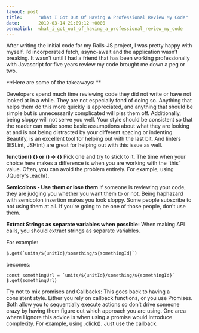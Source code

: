 ```yaml
---
layout: post
title:      "What I Got Out Of Having A Professional Review My Code"
date:       2019-03-14 21:09:12 +0000
permalink:  what_i_got_out_of_having_a_professional_review_my_code
---
```




After writing the initial code for my Rails-JS project, I was pretty happy with myself. I’d incorporated fetch, async-await and the application wasn’t breaking. It wasn’t until I had a friend  that has been working professionally with Javascript for five years review my code brought me down a peg or two.

**Here are some of the takeaways: **

Developers spend much time reviewing code they did not write or have not looked at in a while.  They are not especially fond of doing so.  Anything that helps them do this more quickly is appreciated, and anything that should be simple but is unnecessarily complicated will piss them off.  Additionally, being sloppy will not serve you well.   Your style should be consistent so that the reader can make some basic assumptions about what they are looking at and is not being distracted by your different spacing or indenting.  Beautify, is an excellent tool for helping out with the last bit.  And linters (ESLint, JSHint) are great for helping out with this issue as well. 

**function() {} or () => {}**
Pick one and try to stick to it.  The time when your choice here makes a difference is when you are working with the 'this' value.  Often, you can avoid the problem entirely.  For example, using JQuery's .each().

**Semicolons - Use them or lose them**
If someone is reviewing your code, they are judging you whether you want them to or not.  Being haphazard with semicolon insertion makes you look sloppy.  Some people subscribe to not using them at all.  If you're going to be one of those people, don't use them. 


**Extract Strings as separate variables when possible:**
When making API calls, you should extract strings as separate variables. 

For example:
```
$.get(`units/${unitId}/something/${somethingId}`)
```
becomes:
```
const somethingUrl = `units/${unitId}/something/${somethingId}`
$.get(somethingUrl)
```
Try not to mix promises and Callbacks:
This goes back to having a consistent style. Either you rely on callback functions, or you use Promises. Both allow you to sequentially execute actions so don’t drive someone crazy by having them figure out which approach you are using.  One area where I ignore this advice is when using a promise would introduce complexity.  For example, using .click().
Just use the callback. 

